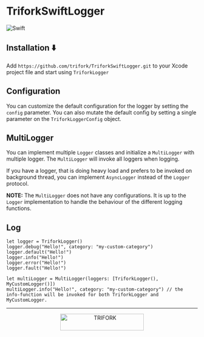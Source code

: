 # TriforkSwiftLogger

![Swift](https://img.shields.io/badge/Swift-5.0-orange.svg)

## Installation ⬇️

Add `https://github.com/trifork/TriforkSwiftLogger.git` to your Xcode project file and start using `TriforkLogger`

## Configuration
You can customize the default configuration for the logger by setting the `config` parameter. You can also mutate the default config by setting a single parameter on the `TriforkLoggerConfig` object.

## MultiLogger
You can implement multiple `Logger` classes and initialize a `MultiLogger` with multiple logger. The `MultiLogger` will invoke all loggers when logging.

If you have a logger, that is doing heavy load and prefers to be invoked on background thread, you can implement `AsyncLogger` instead of the `Logger` protocol.

**NOTE:** The `MultiLogger` does not have any configurations. It is up to the  `Logger` implementation to handle the behaviour of the different logging functions.

## Log
```
let logger = TriforkLogger()
logger.debug("Hello!", category: "my-custom-category")
logger.default("Hello!")
logger.info("Hello!")
logger.error("Hello!")
logger.fault("Hello!")

let multiLogger = MultiLogger(loggers: [TriforkLogger(), MyCustomLogger()])
multiLogger.info("Hello!", category: "my-custom-category") // the info-function will be invoked for both TriforkLogger and MyCustomLogger.
```

---

<p align="center">
  <img width="220" height="44" src="https://trifork.com/wp-content/uploads/2018/06/Trifork_payoff_logo_RGB.png" alt="TRIFORK">
</p>

